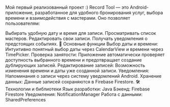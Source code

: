 Мой первый реализованный проект :)
Record Tool — это Android-приложение, разработанное для удобного бронирования услуг, выбора времени и взаимодействия с мастерами. Оно позволяет пользователям:

Выбирать удобную дату и время для записи.
Просматривать список мастеров.
Редактировать свои записи.
Получать уведомления о предстоящих событиях.
🚀 Основные функции
  Выбор даты и времени:
    Интуитивно понятный выбор даты через CalendarView и времени через TimePicker.
  Проверка занятости:
    Приложение автоматически проверяет доступность выбранного времени и предотвращает создание дублирующих записей.
  Редактирование записей:
    Возможность изменения времени и даты уже созданной записи.
  Уведомления:
    Напоминания о записи через систему уведомлений Android.
  Хранение данных:
    Данные записей сохраняются в Firebase Firestore.
🛠️ Технологии и библиотеки
Язык разработки: Java
Бэкенд: Firebase Firestore
Уведомления: NotificationManager
Работа с данными: SharedPreferences
